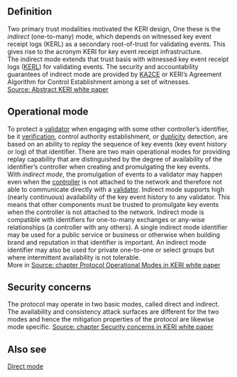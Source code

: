 ## Definition 
Two primary trust modalities motivated the KERI design, One these is the _indirect_ (one-to-many) mode, which depends on witnessed key event receipt logs (KERL) as a secondary root-of-trust for validating events. This gives rise to the acronym KERI for key event receipt infrastructure.  
The indirect mode extends that trust basis with witnessed key event receipt logs ([KERL](key-event-receipt-log)) for validating events. The security and accountability guarantees of indirect mode are provided by [KA2CE](KA2CE) or KERI’s Agreement Algorithm for Control Establishment among a set of witnesses.  
[Source: Abstract KERI white paper](https://github.com/SmithSamuelM/Papers/blob/master/whitepapers/KERI_WP_2.x.web.pdf)

## Operational mode
To protect a [validator](validator) when engaging with some other controller’s identifier, be it [verification](verification), control authority establishment, or [duplicity](duplicity) detection, are based on an ability to _replay_ the sequence of key events (key event history or log) of that identifier. There are two main operational modes for providing replay capability that are distinguished by the degree of availability of the identifier’s controller when creating and promulgating the key events.  
With _indirect mode_, the promulgation of events to a validator may happen even when the [controller](controller) is not attached to the network and therefore not able to communicate directly with a [validator](validator). Indirect mode supports high (nearly continuous) availability of the key event history to any validator. This means that other components must be trusted to promulgate key events when the controller is not attached to the network. Indirect mode is compatible with identifiers for one-to-many exchanges or any-wise relationships (a controller with any others). A single indirect mode identifier may be used for a public service or business or otherwise when building brand and reputation in that identifier is important. An indirect mode identifier may also be used for private one-to-one or select groups but where intermittent availability is not tolerable.  
More in [Source: chapter Protocol Operational Modes in KERI white paper](https://github.com/SmithSamuelM/Papers/blob/master/whitepapers/KERI_WP_2.x.web.pdf)

## Security concerns
The protocol may operate in two basic modes, called direct and indirect. The availability and consistency attack surfaces are different for the two modes and hence the mitigation properties of the protocol are likewise mode specific.
[Source: chapter Security concerns in KERI white paper](https://github.com/SmithSamuelM/Papers/blob/master/whitepapers/KERI_WP_2.x.web.pdf)

## Also see
[Direct mode](direct-mode)
